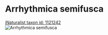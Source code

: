 
Arrhythmica semifusca
=====================
  
[iNaturalist taxon id: 1121242](https://www.inaturalist.org/taxa/1121242)  
![Arrhythmica semifusca](https://inaturalist-open-data.s3.amazonaws.com/photos/32794528/medium.jpeg)
